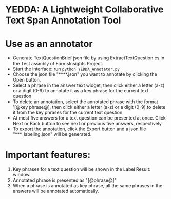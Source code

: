 YEDDA: A Lightweight Collaborative Text Span Annotation Tool
======

Use as an annotator 
====
* Generate TextQuestionBrief json file by using ExtractTextQuestion.cs in the Test assmbly of FormsInsights Project.
* Start the interface: run `python YEDDA_Annotator.py`
* Choose the json file "****.json" you want to annotate by clicking the Open button.
* Select a phrase in the answer text widget, then click either a letter (a-z) or a digit (0-9) to annotate it as a key phrase for the current text question
* To delete an annotation, select the annotated phrase with the format '[@key phrase@], then click either a letter (a-z) or a digit (0-9) to delete it from the key phrases for the current text question
* At most five answers for a text question can be presented at once. Click Next or Back button to see next or previous five answers, respectively.
* To export the annotation, click the Export button and a json file "***_labeling.json" will be generated.


Important features:
=====
1. Key phrases for a text question will be shown in the Label Result: window.
2. Annotated phrase is presented as "[@phrase@]"
3. When a phrase is annotated as key phrase, all the same phrases in the answers will be annotated automatically.

